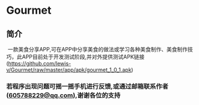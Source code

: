 # Gourmet

## 简介
  一款美食分享APP,可在APP中分享美食的做法或学习各种美食制作、美食制作技巧，此APP目前处于开发测试阶段,并对外提供测试APK链接(https://github.com/lewis-v/Gourmet/raw/master/app/apk/gourmet_1_0_1.apk)
  
### 若程序出现问题可摇一摇手机进行反馈,或通过邮箱联系作者(605788229@qq.com),谢谢各位的支持
